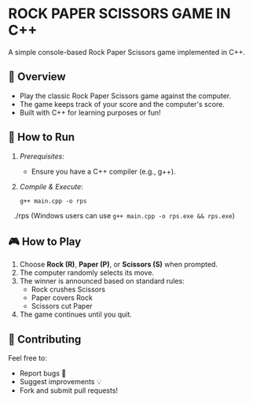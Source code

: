 # ROCK PAPER SCISSORS GAME IN C++
A simple console-based Rock Paper Scissors game implemented in C++.

## 📌 Overview
- Play the classic Rock Paper Scissors game against the computer.
- The game keeps track of your score and the computer's score.
- Built with C++ for learning purposes or fun!

## 🚀 How to Run
1. *Prerequisites*:  
   - Ensure you have a C++ compiler (e.g., g++). 
     
2. *Compile & Execute*:  
   ```bash
   g++ main.cpp -o rps
   ./rps
   (Windows users can use `g++ main.cpp -o rps.exe && rps.exe`)

## 🎮 How to Play
1. Choose **Rock (R)**, **Paper (P)**, or **Scissors (S)** when prompted.  
2. The computer randomly selects its move.  
3. The winner is announced based on standard rules:  
   - Rock crushes Scissors  
   - Paper covers Rock  
   - Scissors cut Paper  
4. The game continues until you quit.  

## 🤝 Contributing
Feel free to:
- Report bugs 🐛  
- Suggest improvements 💡  
- Fork and submit pull requests!  
